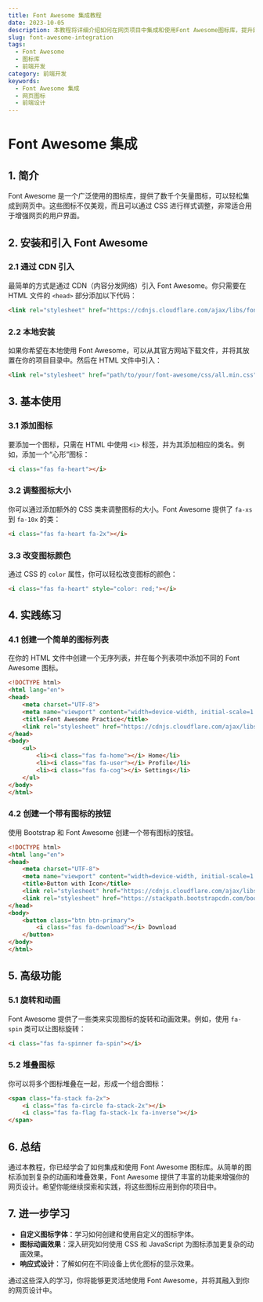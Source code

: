 ```yaml
---
title: Font Awesome 集成教程
date: 2023-10-05
description: 本教程将详细介绍如何在网页项目中集成和使用Font Awesome图标库，提升网页设计的视觉效果。
slug: font-awesome-integration
tags:
  - Font Awesome
  - 图标库
  - 前端开发
category: 前端开发
keywords:
  - Font Awesome 集成
  - 网页图标
  - 前端设计
---
```


# Font Awesome 集成

## 1. 简介

Font Awesome 是一个广泛使用的图标库，提供了数千个矢量图标，可以轻松集成到网页中。这些图标不仅美观，而且可以通过 CSS 进行样式调整，非常适合用于增强网页的用户界面。

## 2. 安装和引入 Font Awesome

### 2.1 通过 CDN 引入

最简单的方式是通过 CDN（内容分发网络）引入 Font Awesome。你只需要在 HTML 文件的 `<head>` 部分添加以下代码：

```html
<link rel="stylesheet" href="https://cdnjs.cloudflare.com/ajax/libs/font-awesome/6.0.0-beta3/css/all.min.css">
```

### 2.2 本地安装

如果你希望在本地使用 Font Awesome，可以从其官方网站下载文件，并将其放置在你的项目目录中。然后在 HTML 文件中引入：

```html
<link rel="stylesheet" href="path/to/your/font-awesome/css/all.min.css">
```

## 3. 基本使用

### 3.1 添加图标

要添加一个图标，只需在 HTML 中使用 `<i>` 标签，并为其添加相应的类名。例如，添加一个“心形”图标：

```html
<i class="fas fa-heart"></i>
```

### 3.2 调整图标大小

你可以通过添加额外的 CSS 类来调整图标的大小。Font Awesome 提供了 `fa-xs` 到 `fa-10x` 的类：

```html
<i class="fas fa-heart fa-2x"></i>
```

### 3.3 改变图标颜色

通过 CSS 的 `color` 属性，你可以轻松改变图标的颜色：

```html
<i class="fas fa-heart" style="color: red;"></i>
```

## 4. 实践练习

### 4.1 创建一个简单的图标列表

在你的 HTML 文件中创建一个无序列表，并在每个列表项中添加不同的 Font Awesome 图标。

```html
<!DOCTYPE html>
<html lang="en">
<head>
    <meta charset="UTF-8">
    <meta name="viewport" content="width=device-width, initial-scale=1.0">
    <title>Font Awesome Practice</title>
    <link rel="stylesheet" href="https://cdnjs.cloudflare.com/ajax/libs/font-awesome/6.0.0-beta3/css/all.min.css">
</head>
<body>
    <ul>
        <li><i class="fas fa-home"></i> Home</li>
        <li><i class="fas fa-user"></i> Profile</li>
        <li><i class="fas fa-cog"></i> Settings</li>
    </ul>
</body>
</html>
```

### 4.2 创建一个带有图标的按钮

使用 Bootstrap 和 Font Awesome 创建一个带有图标的按钮。

```html
<!DOCTYPE html>
<html lang="en">
<head>
    <meta charset="UTF-8">
    <meta name="viewport" content="width=device-width, initial-scale=1.0">
    <title>Button with Icon</title>
    <link rel="stylesheet" href="https://cdnjs.cloudflare.com/ajax/libs/font-awesome/6.0.0-beta3/css/all.min.css">
    <link rel="stylesheet" href="https://stackpath.bootstrapcdn.com/bootstrap/4.5.2/css/bootstrap.min.css">
</head>
<body>
    <button class="btn btn-primary">
        <i class="fas fa-download"></i> Download
    </button>
</body>
</html>
```

## 5. 高级功能

### 5.1 旋转和动画

Font Awesome 提供了一些类来实现图标的旋转和动画效果。例如，使用 `fa-spin` 类可以让图标旋转：

```html
<i class="fas fa-spinner fa-spin"></i>
```

### 5.2 堆叠图标

你可以将多个图标堆叠在一起，形成一个组合图标：

```html
<span class="fa-stack fa-2x">
    <i class="fas fa-circle fa-stack-2x"></i>
    <i class="fas fa-flag fa-stack-1x fa-inverse"></i>
</span>
```

## 6. 总结

通过本教程，你已经学会了如何集成和使用 Font Awesome 图标库。从简单的图标添加到复杂的动画和堆叠效果，Font Awesome 提供了丰富的功能来增强你的网页设计。希望你能继续探索和实践，将这些图标应用到你的项目中。

## 7. 进一步学习

- **自定义图标字体**：学习如何创建和使用自定义的图标字体。
- **图标动画效果**：深入研究如何使用 CSS 和 JavaScript 为图标添加更复杂的动画效果。
- **响应式设计**：了解如何在不同设备上优化图标的显示效果。

通过这些深入的学习，你将能够更灵活地使用 Font Awesome，并将其融入到你的网页设计中。